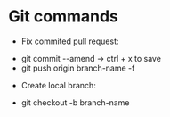 # Git commands
- Fix commited pull request: 
+ git commit --amend -> ctrl + x to save
+ git push origin branch-name -f
- Create local branch:
+ git checkout -b branch-name
